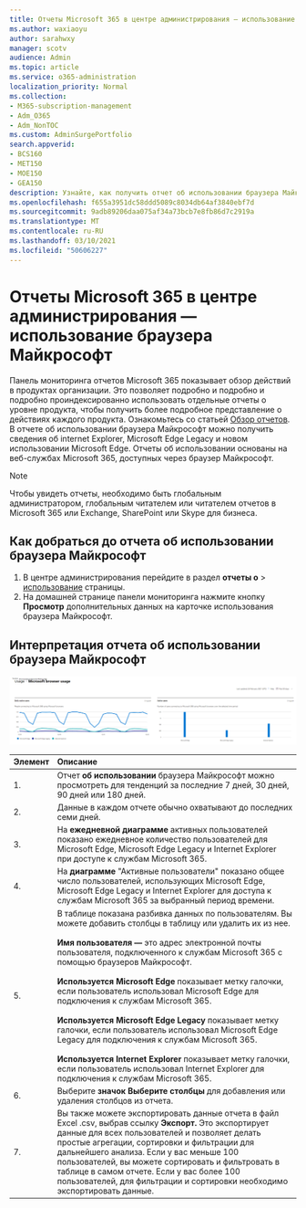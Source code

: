 ```yaml
---
title: Отчеты Microsoft 365 в центре администрирования — использование браузера Майкрософт
ms.author: waxiaoyu
author: sarahwxy
manager: scotv
audience: Admin
ms.topic: article
ms.service: o365-administration
localization_priority: Normal
ms.collection:
- M365-subscription-management
- Adm_O365
- Adm_NonTOC
ms.custom: AdminSurgePortfolio
search.appverid:
- BCS160
- MET150
- MOE150
- GEA150
description: Узнайте, как получить отчет об использовании браузера Майкрософт с помощью панели мониторинга отчетов Microsoft 365 в центре администрирования Microsoft 365.
ms.openlocfilehash: f655a3951dc58ddd5089c8034db64af3840ebf7d
ms.sourcegitcommit: 9adb89206daa075af34a73bcb7e8fb86d7c2919a
ms.translationtype: MT
ms.contentlocale: ru-RU
ms.lasthandoff: 03/10/2021
ms.locfileid: "50606227"
---
```

# <a name="microsoft-365-reports-in-the-admin-center---microsoft-browser-usage"></a>Отчеты Microsoft 365 в центре администрирования — использование браузера Майкрософт

Панель мониторинга отчетов  Microsoft 365 показывает обзор действий в продуктах организации. Это позволяет подробно и подробно и подробно проиндексированно использовать отдельные отчеты о уровне продукта, чтобы получить более подробное представление о действиях каждого продукта. Ознакомьтесь со статьей [Обзор отчетов](activity-reports.md). В отчете об использовании браузера Майкрософт можно получить сведения об internet Explorer, Microsoft Edge Legacy и новом использовании Microsoft Edge. Отчеты об использовании основаны на веб-службах Microsoft 365, доступных через браузер Майкрософт.

 > [!NOTE]
 > Чтобы увидеть отчеты, необходимо быть глобальным администратором, глобальным читателем или читателем отчетов в Microsoft 365 или Exchange, SharePoint или Skype для бизнеса.

## <a name="how-to-get-to-the-microsoft-browser-usage-report"></a>Как добраться до отчета об использовании браузера Майкрософт

1. В центре администрирования перейдите в раздел **отчеты о** \> <a href="https://go.microsoft.com/fwlink/p/?linkid=2074756" target="_blank">использование</a> страницы. 
2. На домашней странице панели мониторинга нажмите кнопку **Просмотр** дополнительных данных на карточке использования браузера Майкрософт.

## <a name="interpret-the-microsoft-browser-usage-report"></a>Интерпретация отчета об использовании браузера Майкрософт

![Отчет об использовании браузера Майкрософт](../../media/95557c88-24ee-417d-a828-96ba00b17aaf.png)

|Элемент|Описание|
 |:-----|:-----|
 |1. <br/> |Отчет **об использовании** браузера Майкрософт можно просмотреть для тенденций за последние 7 дней, 30 дней, 90 дней или 180 дней.  <br/> |
 |2. <br/> |Данные в каждом отчете обычно охватывают до последних семи дней. <br/> |
 |3. <br/> |На **ежедневной диаграмме** активных пользователей показано ежедневное количество пользователей для Microsoft Edge, Microsoft Edge Legacy и Internet Explorer при доступе к службам Microsoft 365. <br/> |
 |4.<br/>|На **диаграмме** "Активные пользователи" показано общее число пользователей, использующих Microsoft Edge, Microsoft Edge Legacy и Internet Explorer для доступа к службам Microsoft 365 за выбранный период времени.<br/>|
 |5.<br/>|В таблице показана разбивка данных по пользователям. Вы можете добавить столбцы в таблицу или удалить их из нее. <br/><br/>**Имя пользователя —** это адрес электронной почты пользователя, подключенного к службам Microsoft 365 с помощью браузеров Майкрософт.<br><br/>**Используется Microsoft Edge** показывает метку галочки, если пользователь использовал Microsoft Edge для подключения к службам Microsoft 365.<br/><br/>**Используется Microsoft Edge Legacy** показывает метку галочки, если пользователь использовал Microsoft Edge Legacy для подключения к службам Microsoft 365.<br/><br/>**Используется Internet Explorer** показывает метку галочки, если пользователь использовал Internet Explorer для подключения к службам Microsoft 365. |
 |6.<br/>|Выберите **значок Выберите столбцы** для добавления или удаления столбцов из отчета.|
 |7.<br/>|Вы также можете экспортировать данные отчета в файл Excel .csv, выбрав ссылку **Экспорт.** Это экспортирует данные для всех пользователей и позволяет делать простые агрегации, сортировки и фильтрации для дальнейшего анализа. Если у вас меньше 100 пользователей, вы можете сортировать и фильтровать в таблице в самом отчете. Если у вас более 100 пользователей, для фильтрации и сортировки необходимо экспортировать данные.|
